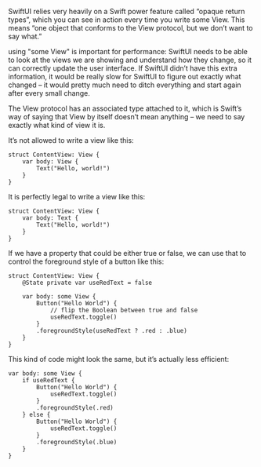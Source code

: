 SwiftUI relies very heavily on a Swift power feature called “opaque return types”, which you can see in action every time you write some View. This means “one object that conforms to the View protocol, but we don’t want to say what.”

using "some View" is important for performance: SwiftUI needs to be able to look at the views we are showing and understand how they change, so it can correctly update the user interface. If SwiftUI didn’t have this extra information, it would be really slow for SwiftUI to figure out exactly what changed – it would pretty much need to ditch everything and start again after every small change.

The View protocol has an associated type attached to it, which is Swift’s way of saying that View by itself doesn’t mean anything – we need to say exactly what kind of view it is.

It’s not allowed to write a view like this:
```
struct ContentView: View {
    var body: View {
        Text("Hello, world!")
    }
}
```

It is perfectly legal to write a view like this:
```
struct ContentView: View {
    var body: Text {
        Text("Hello, world!")
    }
}
```

If we have a property that could be either true or false, we can use that to control the foreground style of a button like this:

```
struct ContentView: View {
    @State private var useRedText = false

    var body: some View {
        Button("Hello World") {
            // flip the Boolean between true and false
            useRedText.toggle()            
        }
        .foregroundStyle(useRedText ? .red : .blue)
    }
}
```

This kind of code might look the same, but it’s actually less efficient:
```
var body: some View {
    if useRedText {
        Button("Hello World") {
            useRedText.toggle()
        }
        .foregroundStyle(.red)
    } else {
        Button("Hello World") {
            useRedText.toggle()
        }
        .foregroundStyle(.blue)
    }
}
```
